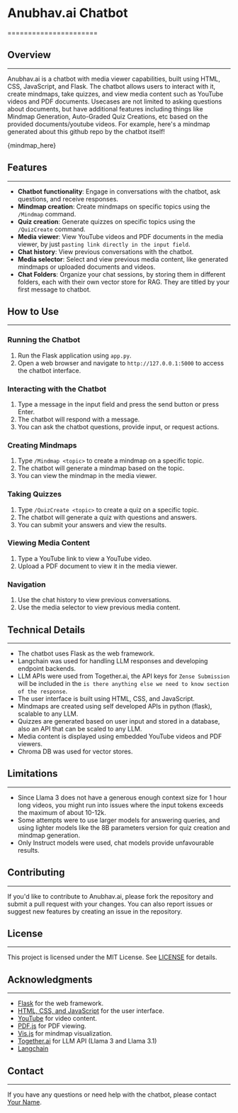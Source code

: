 # Anubhav.ai Chatbot
======================

## Overview
-----------

Anubhav.ai is a chatbot with media viewer capabilities, built using HTML, CSS, JavaScript, and Flask. The chatbot allows users to interact with it, create mindmaps, take quizzes, and view media content such as YouTube videos and PDF documents. Usecases are not limited to asking questions about documents, but have additional features including things like Mindmap Generation, Auto-Graded Quiz Creations, etc based on the provided documents/youtube videos.
For example, here's a mindmap generated about this github repo by the chatbot itself!

{mindmap_here}

## Features
------------

* **Chatbot functionality**: Engage in conversations with the chatbot, ask questions, and receive responses.
* **Mindmap creation**: Create mindmaps on specific topics using the `/Mindmap` command.
* **Quiz creation**: Generate quizzes on specific topics using the `/QuizCreate` command.
* **Media viewer**: View YouTube videos and PDF documents in the media viewer, by just `pasting link directly in the input field`.
* **Chat history**: View previous conversations with the chatbot.
* **Media selector**: Select and view previous media content, like generated mindmaps or uploaded documents and videos.
* **Chat Folders**: Organize your chat sessions, by storing them in different folders, each with their own vector store for RAG. They are titled by your first message to chatbot.

## How to Use
--------------

### Running the Chatbot

1. Run the Flask application using `app.py`.
2. Open a web browser and navigate to `http://127.0.0.1:5000` to access the chatbot interface.

### Interacting with the Chatbot

1. Type a message in the input field and press the send button or press Enter.
2. The chatbot will respond with a message.
3. You can ask the chatbot questions, provide input, or request actions.

### Creating Mindmaps

1. Type `/Mindmap <topic>` to create a mindmap on a specific topic.
2. The chatbot will generate a mindmap based on the topic.
3. You can view the mindmap in the media viewer.

### Taking Quizzes

1. Type `/QuizCreate <topic>` to create a quiz on a specific topic.
2. The chatbot will generate a quiz with questions and answers.
3. You can submit your answers and view the results.

### Viewing Media Content

1. Type a YouTube link to view a YouTube video.
2. Upload a PDF document to view it in the media viewer.

### Navigation

1. Use the chat history to view previous conversations.
2. Use the media selector to view previous media content.

## Technical Details
--------------------

* The chatbot uses Flask as the web framework.
* Langchain was used for handling LLM responses and developing endpoint backends.
* LLM APIs were used from Together.ai, the API keys for `Zense Submission` will be included in the `is there anything else we need to know section of the response`.
* The user interface is built using HTML, CSS, and JavaScript.
* Mindmaps are created using self developed APIs in python (flask), scalable to any LLM.
* Quizzes are generated based on user input and stored in a database, also an API that can be scaled to any LLM.
* Media content is displayed using embedded YouTube videos and PDF viewers.
* Chroma DB was used for vector stores.

## Limitations
---------
* Since Llama 3 does not have a generous enough context size for 1 hour long videos, you might run into issues where the input tokens exceeds the maximum of about 10-12k.
* Some attempts were to use larger models for answering queries, and using lighter models like the 8B parameters version for quiz creation and mindmap generation.
* Only Instruct models were used, chat models provide unfavourable results.

## Contributing
---------------

If you'd like to contribute to Anubhav.ai, please fork the repository and submit a pull request with your changes. You can also report issues or suggest new features by creating an issue in the repository.

## License
---------

This project is licensed under the MIT License. See [LICENSE](LICENSE) for details.

## Acknowledgments
----------------

* [Flask](https://flask.palletsprojects.com/en/2.0.x/) for the web framework.
* [HTML, CSS, and JavaScript](https://www.w3.org/) for the user interface.
* [YouTube](https://www.youtube.com/) for video content.
* [PDF.js](https://mozilla.github.io/pdf.js/) for PDF viewing.
* [Vis.js](https://visjs.org/) for mindmap visualization.
* [Together.ai](https://api.together.ai/) for LLM API (Llama 3 and Llama 3.1)
* [Langchain](https://www.langchain.com/)

## Contact
---------

If you have any questions or need help with the chatbot, please contact [Your Name](mailto:your@email.com).
